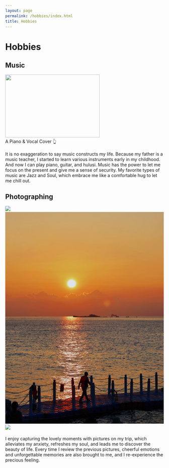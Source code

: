 ```yaml
---
layout: page
permalink: /hobbies/index.html
title: Hobbies
---
```


# Hobbies

## Music

<div>
<a href="https://youtu.be/uvTYTe_9U4g?si=6IkWxkJz__PSJhmN">
    <img border="0" src="https://res.cloudinary.com/marcomontalbano/image/upload/v1696497696/video_to_markdown/images/youtube--uvTYTe_9U4g-c05b58ac6eb4c4700831b2b3070cd403.jpg" width="300" height="200" />
</a>
<br>A Piano & Vocal Cover 👆  
<div>    
<br>It is no exaggeration to say music constructs my life. Because my father is a music teacher, I started to learn various instruments early in my childhood. And now I can play piano, guitar, and hulusi. Music has the power to let me focus on the present and give me a sense of security. My favorite types of music are Jazz and Soul, which embrace me like a comfortable hug to let me chill out.

<div>
    
<h2>Photographing</h2>

<div class="third">
<img src="/images/p2.jpg">
<img src="/images/p5.jpg">
<img src="/images/p3.jpg">
</div>
<br>I enjoy capturing the lovely moments with pictures on my trip, which alleviates my anxiety, refreshes my soul, and leads me to discover the beauty of life. Every time I review the previous pictures, cheerful emotions and unforgettable memories are also brought to me, and I re-experience the precious feeling.




